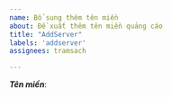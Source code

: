 ```yaml
---
name: Bổ sung thêm tên miền
about: Đề xuất thêm tên miền quảng cáo
title: "AddServer"
labels: 'addserver'
assignees: tramsach

---
```


[//]: # (***Vui lòng nhập thông tin phía dưới dòng có dấu "[//]:" các dòng này sẽ bị ẩn khi đăng bài. Xin cám ơn!)

[//]: # (Nếu bạn muốn thêm tên miền mới, vui lòng đưa tên miền vào thẻ bên dưới.)

***Tên miền***:
```

```